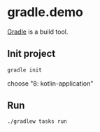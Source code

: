 # gradle.demo
[Gradle](https://gradle.org/) is a build tool.
## Init project
```bash
gradle init
```
choose "8: kotlin-application"

## Run
```
./gradlew tasks run
```
